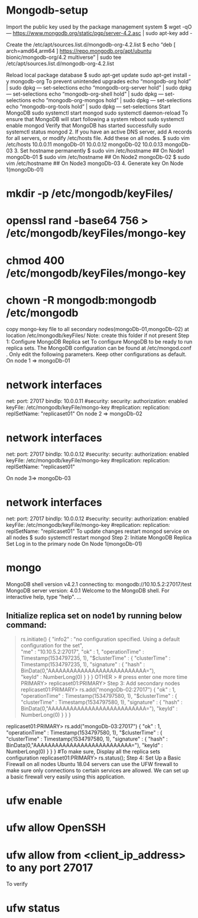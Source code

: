 # Mongodb-setup

Import the public key used by the package management system
$ wget -qO — https://www.mongodb.org/static/pgp/server-4.2.asc | sudo apt-key add -

Create the /etc/apt/sources.list.d/mongodb-org-4.2.list
$ echo “deb [ arch=amd64,arm64 ] https://repo.mongodb.org/apt/ubuntu bionic/mongodb-org/4.2 multiverse” | sudo tee /etc/apt/sources.list.d/mongodb-org-4.2.list

Reload local package database
$ sudo apt-get update
sudo apt-get install -y mongodb-org
To prevent unintended upgrades
echo “mongodb-org hold” | sudo dpkg — set-selections
echo “mongodb-org-server hold” | sudo dpkg — set-selections
echo “mongodb-org-shell hold” | sudo dpkg — set-selections
echo “mongodb-org-mongos hold” | sudo dpkg — set-selections
echo “mongodb-org-tools hold” | sudo dpkg — set-selections
Start MongoDB
sudo systemctl start mongod
sudo systemctl daemon-reload
To ensure that MongoDB will start following a system reboot
sudo systemctl enable mongod
Verify that MongoDB has started successfully
sudo systemctl status mongod
2. If you have an active DNS server, add A records for all servers, or modify /etc/hosts file. Add these on all nodes.
$ sudo vim /etc/hosts
10.0.0.11 mongoDb-01 
10.0.0.12 mongoDb-02 
10.0.0.13 mongoDb-03
3. Set hostname permanently
$ sudo vim /etc/hostname     ## On Node1 
mongoDb-01 
$ sudo vim /etc/hostname     ## On Node2
mongoDb-02
$ sudo vim /etc/hostname     ## On Node3
mongoDb-03
4. Generate key
On Node 1(mongoDb-01)
# mkdir -p /etc/mongodb/keyFiles/
# openssl rand -base64 756 > /etc/mongodb/keyFiles/mongo-key
# chmod 400 /etc/mongodb/keyFiles/mongo-key
# chown -R mongodb:mongodb /etc/mongodb
copy mongo-key file to all secondary nodes(mongoDb-01,mongoDb-02) at location /etc/mongodb/keyFiles/
Note: create this folder if not present
Step 1: Configure MongoDB Replica set
To configure MongoDB to be ready to run replica sets. The MongoDB configuration can be found at /etc/mongod.conf . Only edit the following parameters. Keep other configurations as default.
On node 1 => mongoDb-01
# network interfaces
net:
  port: 27017
  bindIp: 10.0.0.11
#security:
security:
 authorization: enabled
 keyFile:  /etc/mongodb/keyFile/mongo-key
#replication:
replication:
  replSetName: "replicaset01"
On node 2 => mongoDb-02
# network interfaces
net:
  port: 27017
  bindIp: 10.0.0.12
#security:
security:
 authorization: enabled
 keyFile:  /etc/mongodb/keyFile/mongo-key
#replication:
replication:
  replSetName: "replicaset01"


On node 3=> mongoDb-03
# network interfaces
net:
  port: 27017
  bindIp: 10.0.0.12
#security:
security:
 authorization: enabled
 keyFile:  /etc/mongodb/keyFile/mongo-key
#replication:
replication:
  replSetName: "replicaset01"
To update changes restart mongod service on all nodes
$ sudo systemctl restart mongod
Step 2: Initiate MongoDB Replica Set
Log in to the primary node
On Node 1(mongoDb-01)
# mongo
MongoDB shell version v4.2.1
connecting to: mongodb://10.10.5.2:27017/test
MongoDB server version: 4.0.1
Welcome to the MongoDB shell.
For interactive help, type "help".
...
>
## Initialize replica set on node1 by running below command:
> rs.initiate()
{
        "info2" : "no configuration specified. Using a default configuration for the set",                                                           
        "me" : "10.10.5.2:27017",
        "ok" : 1,
        "operationTime" : Timestamp(1534797235, 1),
        "$clusterTime" : {
                "clusterTime" : Timestamp(1534797235, 1),
                "signature" : {
                        "hash" : BinData(0,"AAAAAAAAAAAAAAAAAAAAAAAAAAA="),                                                                          
                        "keyId" : NumberLong(0)
                }
        }
}
OTHER >             # press enter one more time
PRIMARY> 
replicaset01:PRIMARY> 
Step 3: Add secondary nodes
replicaset01:PRIMARY> rs.add("mongoDb-02:27017")
{
        "ok" : 1,
        "operationTime" : Timestamp(1534797580, 1),
        "$clusterTime" : {
                "clusterTime" : Timestamp(1534797580, 1),
                "signature" : {
                        "hash" : BinData(0,"AAAAAAAAAAAAAAAAAAAAAAAAAAA="),
                        "keyId" : NumberLong(0)
                }
        }
}

replicaset01:PRIMARY> rs.add("mongoDb-03:27017")
{
        "ok" : 1,
        "operationTime" : Timestamp(1534797580, 1),
        "$clusterTime" : {
                "clusterTime" : Timestamp(1534797580, 1),
                "signature" : {
                        "hash" : BinData(0,"AAAAAAAAAAAAAAAAAAAAAAAAAAA="),
                        "keyId" : NumberLong(0)
                }
        }
}
#To make sure, Display all the replica sets configuration
replicaset01:PRIMARY> rs.status();
Step 4: Set Up a Basic Firewall on all nodes
Ubuntu 18.04 servers can use the UFW firewall to make sure only connections to certain services are allowed. We can set up a basic firewall very easily using this application.
# ufw enable
# ufw allow OpenSSH
# ufw allow from <client_ip_address> to any port 27017
To verify
# ufw status
